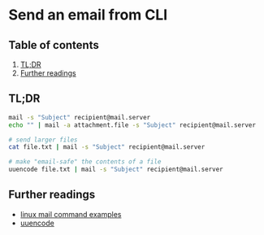 # Send an email from CLI

## Table of contents <!-- omit in toc -->

1. [TL;DR](#tldr)
1. [Further readings](#further-readings)

## TL;DR

```sh
mail -s "Subject" recipient@mail.server
echo "" | mail -a attachment.file -s "Subject" recipient@mail.server

# send larger files
cat file.txt | mail -s "Subject" recipient@mail.server

# make "email-safe" the contents of a file
uuencode file.txt | mail -s "Subject" recipient@mail.server
```

## Further readings

- [linux mail command examples]
- [uuencode]

<!--
  References
  -->

<!-- Others -->
[linux mail command examples]: https://www.binarytides.com/linux-mail-command-examples
[uuencode]: https://linux.101hacks.com/unix/uuencode/
